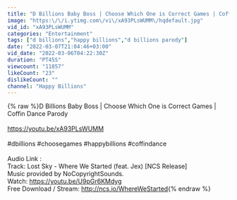 ```yaml
---
title: "D Billions Baby Boss | Choose Which One is Correct Games | Coffin Dance Parody"
image: "https:\/\/i.ytimg.com\/vi\/xA93PLsWUMM\/hqdefault.jpg"
vid_id: "xA93PLsWUMM"
categories: "Entertainment"
tags: ["d billions","happy billions","d billions parody"]
date: "2022-03-07T21:04:46+03:00"
vid_date: "2022-03-06T04:22:30Z"
duration: "PT45S"
viewcount: "11857"
likeCount: "23"
dislikeCount: ""
channel: "Happy Billions"
---
```

{% raw %}D Billions Baby Boss | Choose Which One is Correct Games | Coffin Dance Parody<br /><br /><a rel="nofollow" target="blank" href="https://youtu.be/xA93PLsWUMM">https://youtu.be/xA93PLsWUMM</a><br /><br />#dbillions #choosegames #happybillions #coffindance<br /><br />Audio Link :<br />Track: Lost Sky - Where We Started (feat. Jex) [NCS Release]<br />Music provided by NoCopyrightSounds.<br />Watch: <a rel="nofollow" target="blank" href="https://youtu.be/U9pGr6KMdyg">https://youtu.be/U9pGr6KMdyg</a><br />Free Download / Stream: <a rel="nofollow" target="blank" href="http://ncs.io/WhereWeStarted">http://ncs.io/WhereWeStarted</a>{% endraw %}
